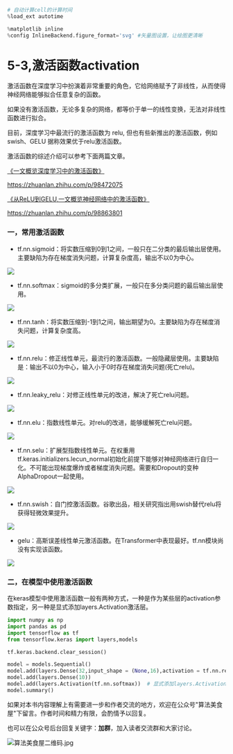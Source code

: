 ```python
# 自动计算cell的计算时间
%load_ext autotime

%matplotlib inline
%config InlineBackend.figure_format='svg' #矢量图设置，让绘图更清晰
```

# 5-3,激活函数activation

激活函数在深度学习中扮演着非常重要的角色，它给网络赋予了非线性，从而使得神经网络能够拟合任意复杂的函数。

如果没有激活函数，无论多复杂的网络，都等价于单一的线性变换，无法对非线性函数进行拟合。

目前，深度学习中最流行的激活函数为 relu, 但也有些新推出的激活函数，例如 swish、GELU 据称效果优于relu激活函数。

激活函数的综述介绍可以参考下面两篇文章。

[《一文概览深度学习中的激活函数》](https://zhuanlan.zhihu.com/p/98472075)

https://zhuanlan.zhihu.com/p/98472075

[《从ReLU到GELU,一文概览神经网络中的激活函数》](https://zhuanlan.zhihu.com/p/98863801)

https://zhuanlan.zhihu.com/p/98863801



### 一，常用激活函数


* tf.nn.sigmoid：将实数压缩到0到1之间，一般只在二分类的最后输出层使用。主要缺陷为存在梯度消失问题，计算复杂度高，输出不以0为中心。

![](./data/sigmoid.png)

* tf.nn.softmax：sigmoid的多分类扩展，一般只在多分类问题的最后输出层使用。

![](./data/softmax说明.jpg)

* tf.nn.tanh：将实数压缩到-1到1之间，输出期望为0。主要缺陷为存在梯度消失问题，计算复杂度高。

![](./data/tanh.png)

* tf.nn.relu：修正线性单元，最流行的激活函数。一般隐藏层使用。主要缺陷是：输出不以0为中心，输入小于0时存在梯度消失问题(死亡relu)。

![](./data/relu.png)

* tf.nn.leaky_relu：对修正线性单元的改进，解决了死亡relu问题。

![](./data/leaky_relu.png)

* tf.nn.elu：指数线性单元。对relu的改进，能够缓解死亡relu问题。

![](./data/elu.png)

* tf.nn.selu：扩展型指数线性单元。在权重用tf.keras.initializers.lecun_normal初始化前提下能够对神经网络进行自归一化。不可能出现梯度爆炸或者梯度消失问题。需要和Dropout的变种AlphaDropout一起使用。

![](./data/selu.png)

* tf.nn.swish：自门控激活函数。谷歌出品，相关研究指出用swish替代relu将获得轻微效果提升。

![](./data/swish.png)

* gelu：高斯误差线性单元激活函数。在Transformer中表现最好。tf.nn模块尚没有实现该函数。

![](./data/gelu.png)


### 二，在模型中使用激活函数


在keras模型中使用激活函数一般有两种方式，一种是作为某些层的activation参数指定，另一种是显式添加layers.Activation激活层。

```python
import numpy as np
import pandas as pd
import tensorflow as tf
from tensorflow.keras import layers,models

tf.keras.backend.clear_session()

model = models.Sequential()
model.add(layers.Dense(32,input_shape = (None,16),activation = tf.nn.relu)) #通过activation参数指定
model.add(layers.Dense(10))
model.add(layers.Activation(tf.nn.softmax))  # 显式添加layers.Activation激活层
model.summary()
```

如果对本书内容理解上有需要进一步和作者交流的地方，欢迎在公众号"算法美食屋"下留言。作者时间和精力有限，会酌情予以回复。

也可以在公众号后台回复关键字：**加群**，加入读者交流群和大家讨论。

![算法美食屋二维码.jpg](./data/算法美食屋二维码.jpg)

```python

```
